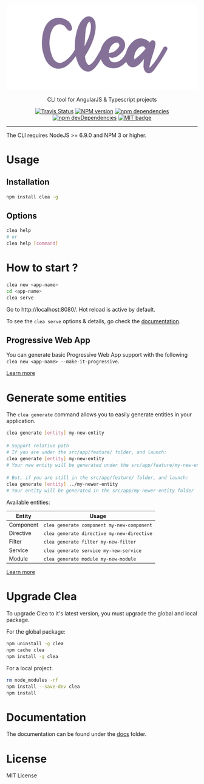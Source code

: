 <p align="center">
  <img alt="Clea" src="https://github.com/groupe-sii/clea-cli/blob/master/assets/clea.png?raw=true" />
</p>

<p align="center">CLI tool for AngularJS & Typescript projects</p>

<p align="center">
  <a href="https://travis-ci.org/groupe-sii/clea-cli"><img alt="Travis Status" src="https://travis-ci.org/groupe-sii/clea-cli.svg"></a>
  <a href="https://npmjs.org/package/clea"><img alt="NPM version" src="https://badge.fury.io/js/clea.svg"></a>
  <a href="https://david-dm.org/groupe-sii/clea-cli"><img src="https://david-dm.org/groupe-sii/clea-cli.svg" alt="npm dependencies"></a>
  <a href="https://david-dm.org/groupe-sii/clea-cli?type=dev"><img src="https://david-dm.org/groupe-sii/clea-cli/dev-status.svg" alt="npm devDependencies"></a>
  <a href="http://opensource.org/licenses/MIT"><img src="http://img.shields.io/badge/license-MIT-brightgreen.svg" alt="MIT badge"></a>
</p>

---

The CLI requires NodeJS >= 6.9.0 and NPM 3 or higher.

# Usage

## Installation

```bash
npm install clea -g
```

## Options

```bash
clea help
# or
clea help [command]
```

# How to start ?

```bash
clea new <app-name>
cd <app-name>
clea serve
```

Go to http://localhost:8080/. Hot reload is active by default.

To see the `clea serve` options & details, go check the [documentation](https://github.com/groupe-sii/clea-cli/blob/master/docs/serve.md).

## Progressive Web App

You can generate basic Progressive Web App support with the following `clea new <app-name> --make-it-progressive`.

[Learn more](docs/more/make-it-progressive.md)

# Generate some entities

The `clea generate` command allows you to easily generate entities in your application.

```bash
clea generate [entity] my-new-entity

# Support relative path
# If you are under the src/app/feature/ folder, and launch:
clea generate [entity] my-new-entity
# Your new entity will be generated under the src/app/feature/my-new-entity folder

# But, if you are still in the src/app/feature/ folder, and launch:
clea generate [entity] ../my-newer-entity
# Your entity will be generated in the src/app/my-newer-entity folder
```

Available entities:

Entity                  | Usage
---                     | ---
Component               | `clea generate component my-new-component`
Directive               | `clea generate directive my-new-directive`
Filter                  | `clea generate filter my-new-filter`
Service                 | `clea generate service my-new-service`
Module                  | `clea generate module my-new-module`

[Learn more](https://github.com/groupe-sii/clea-cli/blob/master/docs/generate.md)

# Upgrade Clea

To upgrade Clea to it's latest version, you must upgrade the global and local package.

For the global package:

```bash
npm uninstall -g clea
npm cache clea
npm install -g clea
```

For a local project:

```bash
rm node_modules -rf
npm install --save-dev clea
npm install
```

# Documentation

The documentation can be found under the [docs](https://github.com/groupe-sii/clea-cli/tree/master/docs) folder.

# License

MIT License
